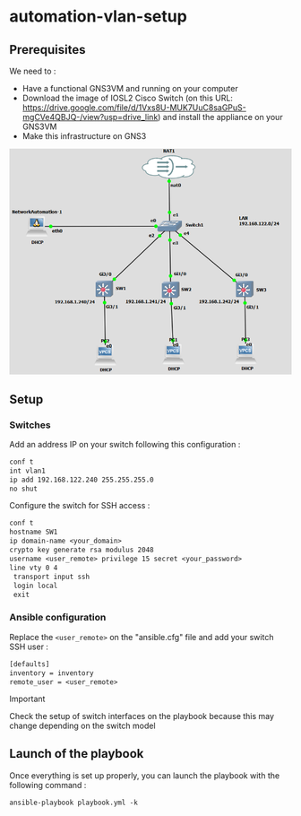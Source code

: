 # automation-vlan-setup

## Prerequisites

We need to :
* Have a functional GNS3VM and running on your computer
* Download the image of IOSL2 Cisco Switch (on this URL: https://drive.google.com/file/d/1Vxs8U-MUK7UuC8saGPuS-mgCVe4QBJQ-/view?usp=drive_link) and install the appliance on your GNS3VM
* Make this infrastructure on GNS3

![Alt text](infrastructure_gns3.png?raw=true "Optional Title")

## Setup

### Switches

Add an address IP on your switch following this configuration :
```
conf t
int vlan1
ip add 192.168.122.240 255.255.255.0
no shut
```

Configure the switch for SSH access : 
```
conf t
hostname SW1
ip domain-name <your_domain>
crypto key generate rsa modulus 2048
username <user_remote> privilege 15 secret <your_password>
line vty 0 4
 transport input ssh
 login local
 exit
```

### Ansible configuration
Replace the `<user_remote>` on the "ansible.cfg" file and add your switch SSH user :

```
[defaults]
inventory = inventory
remote_user = <user_remote>
```

> [!IMPORTANT]  
> Check the setup of switch interfaces on the playbook because this may change depending on the switch model

## Launch of the playbook
Once everything is set up properly, you can launch the playbook with the following command :

```
ansible-playbook playbook.yml -k
```
